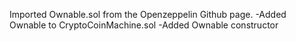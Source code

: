 Imported Ownable.sol from the Openzeppelin Github page. 
-Added Ownable to CryptoCoinMachine.sol
-Added Ownable constructor